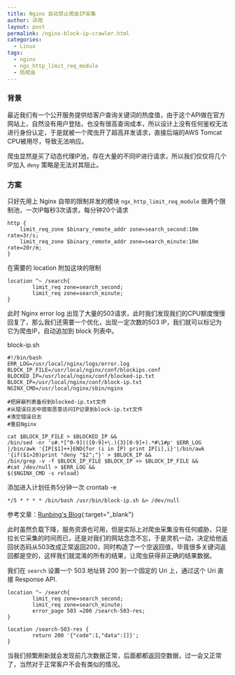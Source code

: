 ```yaml
---
title: Nginx 自动禁止爬虫IP采集
author: 谇雨
layout: post
permalink: /nginx-block-ip-crawler.html
categories:
  - Linux
tags:
  - nginx
  - ngx_http_limit_req_module
  - 防爬虫
---
```


### 背景

最近我们有一个公开服务提供给客户查询关键词的热度值，由于这个API做在官方网站上，自然没有用户登陆，也没有很高查询成本，所以设计上没有任何鉴权无法进行身份认定，于是就被一个爬虫开了超高并发请求，直接后端的AWS Tomcat CPU被用尽，导致无法响应。

爬虫显然是买了动态代理IP池，存在大量的不同IP进行请求，所以我们仅仅将几个IP加入 `deny` 策略是无法对其阻止。

### 方案

只好先用上 Nginx 自带的限制并发的模块 `ngx_http_limit_req_module` 做两个限制池，一次IP每秒3次请求，每分钟20个请求

```
http {
    limit_req_zone $binary_remote_addr zone=search_second:10m rate=3r/s;
    limit_req_zone $binary_remote_addr zone=search_minute:10m rate=20r/m;
}
```

在需要的 location 附加这块的限制

```
location ^~ /search{
        limit_req zone=search_second;
        limit_req zone=search_minute;
}
```

此时 Nginx error log 出现了大量的503请求，此时我们发现我们的CPU额度慢慢回复了，那么我们还需要一个优化，出现一定次数的503 IP，我们就可以标记为它为爬虫IP，自动追加到 block 列表中。

block-ip.sh

```
#!/bin/bash
ERR_LOG=/usr/local/nginx/logs/error.log
BLOCK_IP_FILE=/usr/local/nginx/conf/blockips.conf
BLOCKED_IP=/usr/local/nginx/conf/blocked-ip.txt
BLOCK_IP=/usr/local/nginx/conf/block-ip.txt
NGINX_CMD=/usr/local/nginx/sbin/nginx

#把屏蔽列表备份到blocked-ip.txt文件
#从错误日志中提取恶意访问IP记录到block-ip.txt文件
#清空错误日志
#重启Nginx

cat $BLOCK_IP_FILE > $BLOCKED_IP &&
/bin/sed -nr 's#.*[^0-9](([0-9]+\.){3}[0-9]+).*#\1#p' $ERR_LOG |/bin/awk '{IP[$1]++}END{for (i in IP) print IP[i],i}'|/bin/awk '{if($1>20)print "deny "$2";"}' > $BLOCK_IP &&
/bin/grep -v -f $BLOCK_IP_FILE $BLOCK_IP >> $BLOCK_IP_FILE &&
#cat /dev/null > $ERR_LOG &&
$($NGINX_CMD -s reload)
```

添加进入计划任务5分钟一次 crontab -e

```
*/5 * * * * /bin/bash /usr/bin/block-ip.sh &> /dev/null
```

参考文章：[Runbing's Blog](https://runbing.cc/archives/nginx-limite-request-and-block-ip.html){:target="_blank"}

此时虽然负载下降，服务资源也可用，但是实际上对爬虫采集没有任何威胁，只是拉长它采集的时间而已，还是对我们的网站念念不忘，于是灵机一动，决定给他返回状态码从503改成正常返回200，同时构造了一个空返回值，毕竟很多关键词返回都是空的，这样我们就混淆的所有的结果，让爬虫获得非正确的结果数据。

我们在 `search` 设置一个 503 地址转 200 到一个固定的 Uri 上，通过这个 Uri 直接 Response API.

```
location ^~ /search{
        limit_req zone=search_second;
        limit_req zone=search_minute;
        error_page 503 =200 /search-503-res;
}

location /search-503-res {
        return 200 '{"code":1,"data":[]}';
}
```

当我们频繁刷新就会发现前几次数据正常，后面都都返回空数据，过一会又正常了，当然对于正常客户不会有类似的情况。